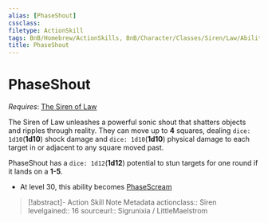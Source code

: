 ```yaml
---
alias: [PhaseShout]
cssclass: 
filetype: ActionSkill
tags: BnB/Homebrew/ActionSkills, BnB/Character/Classes/Siren/Law/Abilities
title: PhaseShout
---
```


# PhaseShout
*Requires*: [The Siren of Law](The-Siren-of-Law.md)

The Siren of Law unleashes a powerful sonic shout that shatters objects and ripples through reality. They can move up to **4** squares, dealing `dice: 1d10`(**1d10**) shock damage and `dice: 1d10`(**1d10**) physical damage to each target in or adjacent to any square moved past.

PhaseShout has a `dice: 1d12`(**1d12**) potential to stun targets for one round if it lands on a **1-5**.

- At level 30, this ability becomes [PhaseScream](PhaseScream.md)

>[!abstract]- Action Skill Note Metadata
> actionclass:: Siren
> levelgained:: 16
> sourceurl:: Sigrunixia / LittleMaelstrom
